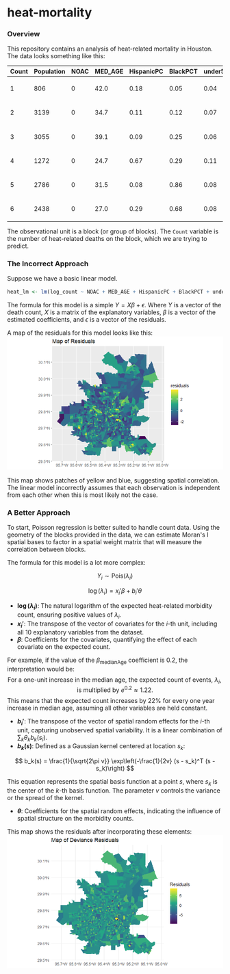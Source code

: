 # heat-mortality

### Overview
This repository contains an analysis of heat-related mortality in Houston. The data looks something like this:

| Count| Population| NOAC| MED_AGE| HispanicPC| BlackPCT| under5PCT| over65PCT| povertyPCT| alonePCT| MinTemp| geometry                      |
|------|-----------|-----|--------|-----------|---------|----------|----------|-----------|---------|--------|-------------------------------|
| 1    | 806       | 0   | 42.0   | 0.18      | 0.05    | 0.04     | 0.17     | 0.04      | 0.05    | 24.821 | MULTIPOLYGON (((-95.30797 2...|
| 2    | 3139      | 0   | 34.7   | 0.11      | 0.12    | 0.07     | 0.05     | 0.05      | 0.02    | 24.301 | MULTIPOLYGON (((-95.59792 2...|
| 3    | 3055      | 0   | 39.1   | 0.09      | 0.25    | 0.06     | 0.06     | 0.04      | 0.03    | 24.446 | MULTIPOLYGON (((-95.52326 2...|
| 4    | 1272      | 0   | 24.7   | 0.67      | 0.29    | 0.11     | 0.03     | 0.31      | 0.01    | 24.735 | MULTIPOLYGON (((-95.45417 2...|
| 5    | 2786      | 0   | 31.5   | 0.08      | 0.86    | 0.08     | 0.03     | 0.11      | 0.07    | 24.598 | MULTIPOLYGON (((-95.51841 2...|
| 6    | 2438      | 0   | 27.0   | 0.29      | 0.68    | 0.08     | 0.03     | 0.08      | 0.03    | 24.714 | MULTIPOLYGON (((-95.46127 2...|

The observational unit is a block (or group of blocks). The `Count` variable is the number of heat-related deaths on the block, which we are trying to predict.

### The Incorrect Approach
Suppose we have a basic linear model.

```r
heat_lm <- lm(log_count ~ NOAC + MED_AGE + HispanicPC + BlackPCT + under5PCT + over65PCT + povertyPCT + alonePCT + MinTemp + Population, data = heat)
```

The formula for this model is a simple $Y = X\beta + \epsilon$. Where $Y$ is a vector of the death count, $X$ is a matrix of the explanatory variables, $\beta$ is a vector of the estimated coefficients, and $\epsilon$ is a vector of the residuals.

A map of the residuals for this model looks like this:
![LMResid](assets/before.png)

This map shows patches of yellow and blue, suggesting spatial correlation. The linear model incorrectly assumes that each observation is independent from each other when this is most likely not the case.

### A Better Approach
To start, Poisson regression is better suited to handle count data. Using the geometry of the blocks provided in the data, we can estimate Moran's I spatial bases to factor in a spatial weight matrix that will measure the correlation between blocks.

The formula for this model is a lot more complex:

$$
Y_i \sim \text{Pois}(\lambda_i)
$$

$$
\log(\lambda_i) = x_i'\beta + b_i'\theta
$$

- **$\log(\lambda_i)$**: The natural logarithm of the expected heat-related morbidity count, ensuring positive values of $\lambda_i$.
- **$x_i'$**: The transpose of the vector of covariates for the $i$-th unit, including all 10 explanatory variables from the dataset.
- **$\beta$**: Coefficients for the covariates, quantifying the effect of each covariate on the expected count.

For example, if the value of the $\beta_{\text{medianAge}}$ coefficient is 0.2, the interpretation would be:
$$
\text{For a one-unit increase in the median age, the expected count of events, } \lambda_i, \text{ is multiplied by } e^{0.2} \approx 1.22.
$$
This means that the expected count increases by 22% for every one year increase in median age, assuming all other variables are held constant.

- **$b_i'$**: The transpose of the vector of spatial random effects for the $i$-th unit, capturing unobserved spatial variability. It is a linear combination of $\sum_k \theta_k b_k(s_i)$.
- **$b_k(s)$**: Defined as a Gaussian kernel centered at location $s_k$:

$$
b_k(s) = \frac{1}{\sqrt{2\pi v}} \exp\left(-\frac{1}{2v} (s - s_k)^T (s - s_k)\right)
$$

This equation represents the spatial basis function at a point $s$, where $s_k$ is the center of the $k$-th basis function. The parameter $v$ controls the variance or the spread of the kernel.

- **$\theta$**: Coefficients for the spatial random effects, indicating the influence of spatial structure on the morbidity counts.

This map shows the residuals after incorporating these elements:
![PoissonResid](assets/after.png)
